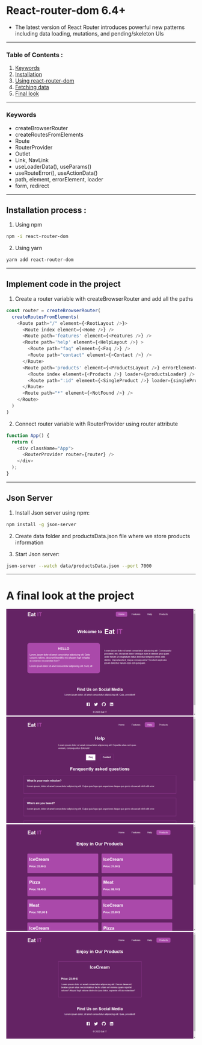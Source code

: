 # React-router-dom 6.4+
- The latest version of React Router introduces powerful new patterns including data loading, mutations, and pending/skeleton UIs

---

### **Table of Contents :**
1. [Keywords](#Keywords)
1. [Installation](#Installation-process) 
1. [Using react-router-dom](#Implement-code-in-project)
1. [Fetching data](#Json-server)
1. [Final look](#A-final-look-at-the-project)
---


### **Keywords**
- createBrowserRouter
- createRoutesFromElements
- Route
- RouterProvider 
- Outlet
- Link, NavLink
- useLoaderData(), useParams()
- useRouteError(), useActionData()
- path, element, errorElement, loader
- form, redirect
---

## **Installation process :**

1. Using npm
```bash
npm -i react-router-dom
```

2. Using yarn
```bash
yarn add react-router-dom
```

---

## **Implement code in the project**

1. Create a router variable with createBrowserRouter and add all the paths

```javascript
const router = createBrowserRouter(
  createRoutesFromElements(
    <Route path="/" element={<RootLayout />}>
      <Route index element={<Home />} />
      <Route path='features' element={<Features />} />
      <Route path='help' element={<HelpLayout />} >
        <Route path="faq" element={<Faq />} />
        <Route path="contact" element={<Contact />} />
      </Route>
      <Route path='products' element={<ProductsLayout />} errorElement={<ProductsError />}>
        <Route index element={<Products />} loader={productsLoader} />
        <Route path=":id" element={<SingleProduct />} loader={singleProductLoader} />
      </Route>
      <Route path="*" element={<NotFound />} />
    </Route>
  )
)
```
2. Connect router variable with RouterProvider using router attribute

```javascript
function App() {
  return (
    <div className="App">
      <RouterProvider router={router} />
    </div>
  );
}
``` 
---

## Json Server
1. Install Json server using npm:
```bash
npm install -g json-server
```
2. Create data folder and productsData.json file where we store products information

3. Start Json server:
```bash
json-server --watch data/productsData.json --port 7000
```


---
# A final look at the project

![Project Image](./src/assests/images/ProjectImage.png)
![Project Image](./src/assests/images/ProjectImage3.png)
![Project Image](./src/assests/images/ProjectImage4.png)
![Project Image](./src/assests/images/ProjectImage2.png)

